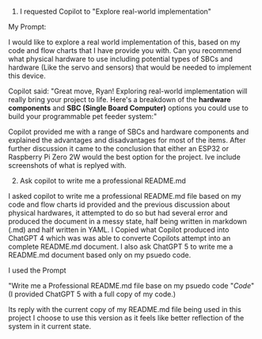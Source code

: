 1) I requested Copilot to "Explore real-world implementation"

My Prompt:

I would like to explore a real world implementation of this, based on my code and flow charts that I have provide you with. Can you recommend what physical hardware to use including potential types of SBCs and hardware (Like the servo and sensors) that would be needed to implement this device.

Copilot said:
"Great move, Ryan! Exploring real-world implementation will really bring your project to life. Here's a breakdown of the **hardware components** and **SBC (Single Board Computer)** options you could use to build your programmable pet feeder system:"

Copilot provided me with a range of SBCs and hardware components and explained the advantages and disadvantages for most of the items. After further discussion it came to the conclusion that either an ESP32 or Raspberry Pi Zero 2W would the best option for the project. Ive include screenshots of what is replyed with.


2) Ask copilot to write me a professional README.md 

I asked copilot to write me a professional README.md file based on my code and flow charts id provided and the previous discussion about physical hardwares, it attempted to do so but had several error and produced the document in a messy state, half being written in markdown (.md) and half written in YAML. I Copied what Copilot produced into ChatGPT 4 which was was able to converte Copilots attempt into an complete README.md document. 
I also ask ChatGPT 5 to write me a README.md document based only on my psuedo code. 

I used the Prompt

"Write me a Professional README.md file base on my psuedo code "*Code*" (I provided ChatGPT 5 with a full copy of my code.)

Its reply with the current copy of my README.md file being used in this project
I choose to use this version as it feels like better reflection of the system in it current state. 